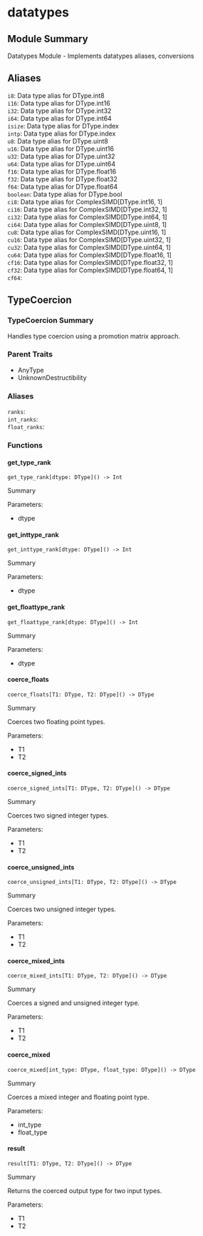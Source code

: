 



# datatypes

##  Module Summary
  
Datatypes Module - Implements datatypes aliases, conversions
## Aliases
  
`i8`: Data type alias for DType.int8  
`i16`: Data type alias for DType.int16  
`i32`: Data type alias for DType.int32  
`i64`: Data type alias for DType.int64  
`isize`: Data type alias for DType.index  
`intp`: Data type alias for DType.index  
`u8`: Data type alias for DType.uint8  
`u16`: Data type alias for DType.uint16  
`u32`: Data type alias for DType.uint32  
`u64`: Data type alias for DType.uint64  
`f16`: Data type alias for DType.float16  
`f32`: Data type alias for DType.float32  
`f64`: Data type alias for DType.float64  
`boolean`: Data type alias for DType.bool  
`ci8`: Data type alias for ComplexSIMD[DType.int16, 1]   
`ci16`: Data type alias for ComplexSIMD[DType.int32, 1]   
`ci32`: Data type alias for ComplexSIMD[DType.int64, 1]   
`ci64`: Data type alias for ComplexSIMD[DType.uint8, 1]   
`cu8`: Data type alias for ComplexSIMD[DType.uint16, 1]   
`cu16`: Data type alias for ComplexSIMD[DType.uint32, 1]   
`cu32`: Data type alias for ComplexSIMD[DType.uint64, 1]   
`cu64`: Data type alias for ComplexSIMD[DType.float16, 1]   
`cf16`: Data type alias for ComplexSIMD[DType.float32, 1]   
`cf32`: Data type alias for ComplexSIMD[DType.float64, 1]   
`cf64`: 
## TypeCoercion

### TypeCoercion Summary
  
  
Handles type coercion using a promotion matrix approach.  

### Parent Traits
  

- AnyType
- UnknownDestructibility

### Aliases
  
`ranks`:   
`int_ranks`:   
`float_ranks`:   

### Functions

#### get_type_rank


```Mojo
get_type_rank[dtype: DType]() -> Int
```  
Summary  
  
  
  
Parameters:  

- dtype

#### get_inttype_rank


```Mojo
get_inttype_rank[dtype: DType]() -> Int
```  
Summary  
  
  
  
Parameters:  

- dtype

#### get_floattype_rank


```Mojo
get_floattype_rank[dtype: DType]() -> Int
```  
Summary  
  
  
  
Parameters:  

- dtype

#### coerce_floats


```Mojo
coerce_floats[T1: DType, T2: DType]() -> DType
```  
Summary  
  
Coerces two floating point types.  
  
Parameters:  

- T1
- T2

#### coerce_signed_ints


```Mojo
coerce_signed_ints[T1: DType, T2: DType]() -> DType
```  
Summary  
  
Coerces two signed integer types.  
  
Parameters:  

- T1
- T2

#### coerce_unsigned_ints


```Mojo
coerce_unsigned_ints[T1: DType, T2: DType]() -> DType
```  
Summary  
  
Coerces two unsigned integer types.  
  
Parameters:  

- T1
- T2

#### coerce_mixed_ints


```Mojo
coerce_mixed_ints[T1: DType, T2: DType]() -> DType
```  
Summary  
  
Coerces a signed and unsigned integer type.  
  
Parameters:  

- T1
- T2

#### coerce_mixed


```Mojo
coerce_mixed[int_type: DType, float_type: DType]() -> DType
```  
Summary  
  
Coerces a mixed integer and floating point type.  
  
Parameters:  

- int_type
- float_type

#### result


```Mojo
result[T1: DType, T2: DType]() -> DType
```  
Summary  
  
Returns the coerced output type for two input types.  
  
Parameters:  

- T1
- T2
